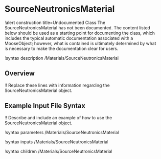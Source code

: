 # SourceNeutronicsMaterial

!alert construction title=Undocumented Class
The SourceNeutronicsMaterial has not been documented. The content listed below should be used as a starting point for
documenting the class, which includes the typical automatic documentation associated with a
MooseObject; however, what is contained is ultimately determined by what is necessary to make the
documentation clear for users.

!syntax description /Materials/SourceNeutronicsMaterial

## Overview

!! Replace these lines with information regarding the SourceNeutronicsMaterial object.

## Example Input File Syntax

!! Describe and include an example of how to use the SourceNeutronicsMaterial object.

!syntax parameters /Materials/SourceNeutronicsMaterial

!syntax inputs /Materials/SourceNeutronicsMaterial

!syntax children /Materials/SourceNeutronicsMaterial
